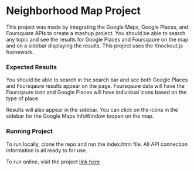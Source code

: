 # Neighborhood Map Project

This project was made by integrating the Google Maps, Google Places, and Foursquare APIs to create a mashup project. You should be able to search any topic and see the results for Google Places and Foursqaure on the map and on a sidebar displaying the results. This project uses the Knockout.js framework.

### Expected Results

You should be able to search in the search bar and see both Google Places and Foursqaure results appear on the page. Foursqaure data will have the Foursqaure icon and Google Places will have individual icons based on the type of place. 

Results will also appear in the sidebar. You can click on the icons in the sidebar for the Google Maps InfoWindow toopen on the map.

### Running Project

To run locally, clone the repo and run the index.html file. All API connection information is all ready to for use.

To run online, visit the project [link here](http://brockcooper.github.io/neighborhood-map-project/) 